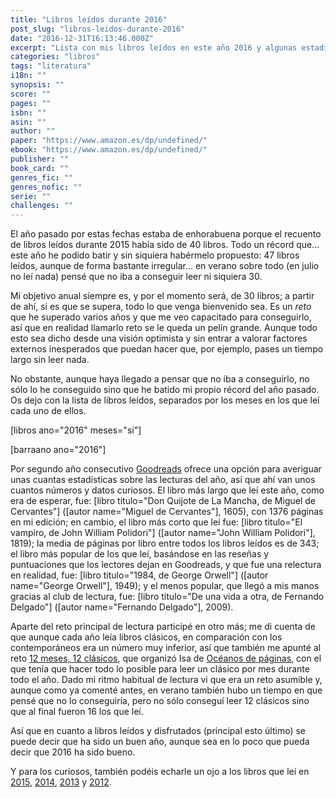 ```yaml
---
title: "Libros leídos durante 2016"
post_slug: "libros-leidos-durante-2016"
date: "2016-12-31T16:13:46.000Z"
excerpt: "Lista con mis libros leídos en este año 2016 y algunas estadísticas sobre algunos de ellos."
categories: "libros"
tags: "literatura"
i18n: ""
synopsis: ""
score: ""
pages: ""
isbn: ""
asin: ""
author: ""
paper: "https://www.amazon.es/dp/undefined/"
ebook: "https://www.amazon.es/dp/undefined/"
publisher: ""
book_card: ""
genres_fic: ""
genres_nofic: ""
serie: ""
challenges: ""
---
```


El año pasado por estas fechas estaba de enhorabuena porque el recuento de libros leídos durante 2015 había sido de 40 libros. Todo un récord que… este año he podido batir y sin siquiera habérmelo propuesto: 47 libros leídos, aunque de forma bastante irregular… en verano sobre todo (en julio no leí nada) pensé que no iba a conseguir leer ni siquiera 30.

Mi objetivo anual siempre es, y por el momento será, de 30 libros; a partir de ahí, si es que se supera, todo lo que venga bienvenido sea. Es un _reto_ que he superado varios años y que me veo capacitado para conseguirlo, así que en realidad llamarlo reto se le queda un pelín grande. Aunque todo esto sea dicho desde una visión optimista y sin entrar a valorar factores externos inesperados que puedan hacer que, por ejemplo, pases un tiempo largo sin leer nada.

No obstante, aunque haya llegado a pensar que no iba a conseguirlo, no sólo lo he conseguido sino que he batido mi propio récord del año pasado. Os dejo con la lista de libros leídos, separados por los meses en los que leí cada uno de ellos.

\[libros ano="2016" meses="sí"\]

\[barraano ano="2016"\]

Por segundo año consecutivo [Goodreads](https://www.goodreads.com/fjpalacios) ofrece una opción para averiguar unas cuantas estadísticas sobre las lecturas del año, así que ahí van unos cuantos números y datos curiosos. El libro más largo que leí este año, como era de esperar, fue: \[libro titulo="Don Quijote de La Mancha, de Miguel de Cervantes"\] (\[autor name="Miguel de Cervantes"\], 1605), con 1376 páginas en mi edición; en cambio, el libro más corto que leí fue: \[libro titulo="El vampiro, de John William Polidori"\] (\[autor name="John William Polidori"\], 1819); la media de páginas por libro entre todos los libros leídos es de 343; el libro más popular de los que leí, basándose en las reseñas y puntuaciones que los lectores dejan en Goodreads, y que fue una relectura en realidad, fue: \[libro titulo="1984, de George Orwell"\] (\[autor name="George Orwell"\], 1949); y el menos popular, que llegó a mis manos gracias al club de lectura, fue: \[libro titulo="De una vida a otra, de Fernando Delgado"\] (\[autor name="Fernando Delgado"\], 2009).

Aparte del reto principal de lectura participé en otro más; me di cuenta de que aunque cada año leía libros clásicos, en comparación con los contemporáneos era un número muy inferior, así que también me apunté al reto [12 meses, 12 clásicos](http://fjp.es/reto-literario-12-meses-12-clasicos-2016/), que organizó Isa de [Océanos de páginas](http://oceanosdepaginas.blogspot.com.es/2016/01/reto-12-meses-12-clasicos-tercera.html), con el que tenía que hacer todo lo posible para leer un clásico por mes durante todo el año. Dado mi ritmo habitual de lectura vi que era un reto asumible y, aunque como ya comenté antes, en verano también hubo un tiempo en que pensé que no lo conseguiría, pero no sólo conseguí leer 12 clásicos sino que al final fueron 16 los que leí.

Así que en cuanto a libros leídos y disfrutados (principal esto último) se puede decir que ha sido un buen año, aunque sea en lo poco que pueda decir que 2016 ha sido bueno.

Y para los curiosos, también podéis echarle un ojo a los libros que leí en [2015](http://fjp.es/libros-leidos-durante-2015/), [2014](http://fjp.es/libros-leidos-durante-2014/), [2013](http://fjp.es/libros-leidos-durante-2014/) y [2012](http://fjp.es/libros-leidos-durante-2012/).
